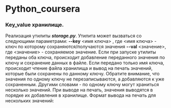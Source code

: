 # Python_coursera
### Key_value хранилище.
Реализация утилиты ***storage.py***.
Утилита может вызваться со следующими параметрами:
**--key** <имя ключа> , где <имя ключа> - ключ по которому сохраняются/получаются значения
**--val** <значение>, где <значение> - сохраняемое значение.
Если при запуске утилиты переданы оба ключа, происходит добавление переданного значения по ключу и сохранение данных в файле. Если передано только имя ключа, происходит чтение файла хранилища и вывод на печать значений, которые были сохранены по данному ключу.  Обратите внимание, что значения по одному ключу не перезаписываются, а добавляются к уже сохраненным. Другими словами - по одному ключу могут храниться несколько значений. При выводе на печать, значения выводятся в порядке их добавления в хранилище. Формат вывода на печать для нескольких значений:
